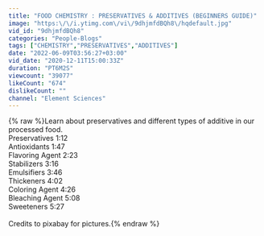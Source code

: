 ```yaml
---
title: "FOOD CHEMISTRY : PRESERVATIVES & ADDITIVES (BEGINNERS GUIDE)"
image: "https:\/\/i.ytimg.com\/vi\/9dhjmfdBQh8\/hqdefault.jpg"
vid_id: "9dhjmfdBQh8"
categories: "People-Blogs"
tags: ["CHEMISTRY","PRESERVATIVES","ADDITIVES"]
date: "2022-06-09T03:56:27+03:00"
vid_date: "2020-12-11T15:00:33Z"
duration: "PT6M2S"
viewcount: "39077"
likeCount: "674"
dislikeCount: ""
channel: "Element Sciences"
---
```

{% raw %}Learn about preservatives and  different types of additive in our processed food.<br />Preservatives 1:12<br />Antioxidants 1:47<br />Flavoring Agent 2:23<br />Stabilizers 3:16<br />Emulsifiers 3:46<br />Thickeners 4:02<br />Coloring Agent 4:26<br />Bleaching Agent 5:08<br />Sweeteners 5:27<br /><br />Credits to pixabay for pictures.{% endraw %}

